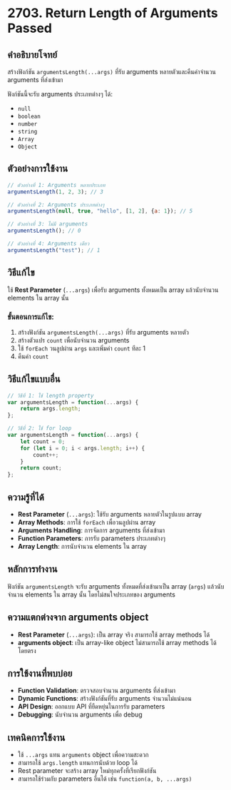 # 2703. Return Length of Arguments Passed

## คำอธิบายโจทย์
สร้างฟังก์ชัน `argumentsLength(...args)` ที่รับ arguments หลายตัวและคืนค่าจำนวน arguments ที่ส่งเข้ามา

ฟังก์ชันนี้จะรับ arguments ประเภทต่างๆ ได้:
- `null`
- `boolean`
- `number`
- `string`
- `Array`
- `Object`

## ตัวอย่างการใช้งาน
```javascript
// ตัวอย่างที่ 1: Arguments หลายประเภท
argumentsLength(1, 2, 3); // 3

// ตัวอย่างที่ 2: Arguments ประเภทต่างๆ
argumentsLength(null, true, "hello", [1, 2], {a: 1}); // 5

// ตัวอย่างที่ 3: ไม่มี arguments
argumentsLength(); // 0

// ตัวอย่างที่ 4: Arguments เดียว
argumentsLength("test"); // 1
```

## วิธีแก้ไข
ใช้ **Rest Parameter** (`...args`) เพื่อรับ arguments ทั้งหมดเป็น array แล้วนับจำนวน elements ใน array นั้น

### ขั้นตอนการแก้ไข:
1. สร้างฟังก์ชัน `argumentsLength(...args)` ที่รับ arguments หลายตัว
2. สร้างตัวแปร `count` เพื่อนับจำนวน arguments
3. ใช้ `forEach` วนลูปผ่าน `args` และเพิ่มค่า `count` ทีละ 1
4. คืนค่า `count`

## วิธีแก้ไขแบบอื่น
```javascript
// วิธีที่ 1: ใช้ length property
var argumentsLength = function(...args) {
    return args.length;
};

// วิธีที่ 2: ใช้ for loop
var argumentsLength = function(...args) {
    let count = 0;
    for (let i = 0; i < args.length; i++) {
        count++;
    }
    return count;
};
```

## ความรู้ที่ได้
- **Rest Parameter** (`...args`): ใช้รับ arguments หลายตัวในรูปแบบ array
- **Array Methods**: การใช้ `forEach` เพื่อวนลูปผ่าน array
- **Arguments Handling**: การจัดการ arguments ที่ส่งเข้ามา
- **Function Parameters**: การรับ parameters ประเภทต่างๆ
- **Array Length**: การนับจำนวน elements ใน array

## หลักการทำงาน
ฟังก์ชัน `argumentsLength` จะรับ arguments ทั้งหมดที่ส่งเข้ามาเป็น array (`args`) แล้วนับจำนวน elements ใน array นั้น โดยไม่สนใจประเภทของ arguments

## ความแตกต่างจาก arguments object
- **Rest Parameter** (`...args`): เป็น array จริง สามารถใช้ array methods ได้
- **arguments object**: เป็น array-like object ไม่สามารถใช้ array methods ได้โดยตรง

## การใช้งานที่พบบ่อย
- **Function Validation**: ตรวจสอบจำนวน arguments ที่ส่งเข้ามา
- **Dynamic Functions**: สร้างฟังก์ชันที่รับ arguments จำนวนไม่แน่นอน
- **API Design**: ออกแบบ API ที่ยืดหยุ่นในการรับ parameters
- **Debugging**: นับจำนวน arguments เพื่อ debug

## เทคนิคการใช้งาน
- ใช้ `...args` แทน `arguments` object เพื่อความสะดวก
- สามารถใช้ `args.length` แทนการนับด้วย loop ได้
- Rest parameter จะสร้าง array ใหม่ทุกครั้งที่เรียกฟังก์ชัน
- สามารถใช้ร่วมกับ parameters อื่นได้ เช่น `function(a, b, ...args)`
